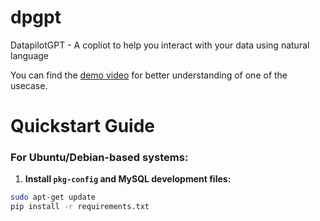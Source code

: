 # dpgpt

DatapilotGPT - A copliot to help you interact with your data using natural language

You can find the [demo video](https://www.loom.com/share/a8d7f8b56e1349ea99a7417835000e52?sid=75947c3a-e9db-4e7a-afb2-36c4c0150863) for better understanding of one of the usecase.

# Quickstart Guide

### For Ubuntu/Debian-based systems:

1. **Install `pkg-config` and MySQL development files:**

```bash
sudo apt-get update
pip install -r requirements.txt
```


